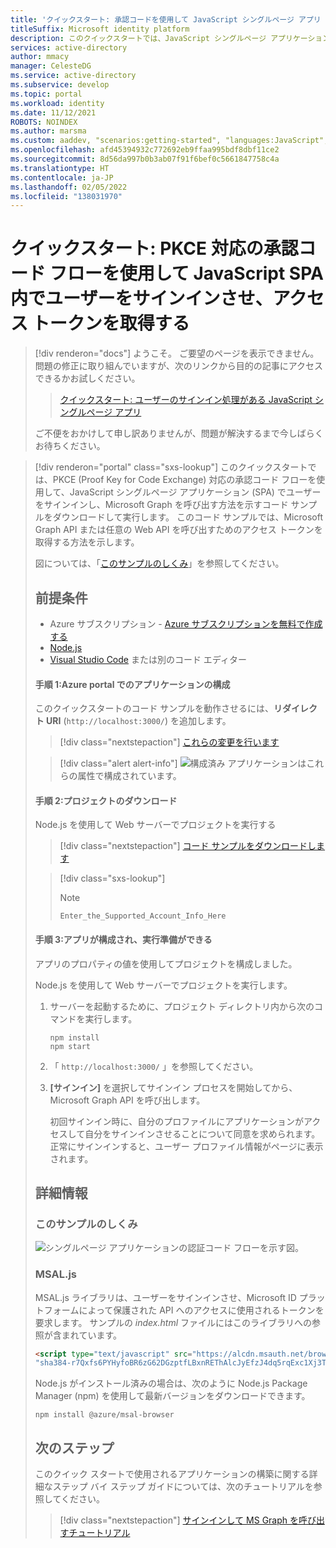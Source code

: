 ```yaml
---
title: 'クイックスタート: 承認コードを使用して JavaScript シングルページ アプリ (SPA) でユーザーをサインインさせる | Azure'
titleSuffix: Microsoft identity platform
description: このクイックスタートでは、JavaScript シングルページ アプリケーション (SPA) で認証コード フローを使用して、個人アカウント、職場アカウント、学校アカウントのユーザーをサインインさせる方法について説明します。
services: active-directory
author: mmacy
manager: CelesteDG
ms.service: active-directory
ms.subservice: develop
ms.topic: portal
ms.workload: identity
ms.date: 11/12/2021
ROBOTS: NOINDEX
ms.author: marsma
ms.custom: aaddev, "scenarios:getting-started", "languages:JavaScript", devx-track-js, mode-other
ms.openlocfilehash: afd45394932c772692eb9ffaa995bdf8dbf11ce2
ms.sourcegitcommit: 8d56da997b0b3ab07f91f6bef0c5661847758c4a
ms.translationtype: HT
ms.contentlocale: ja-JP
ms.lasthandoff: 02/05/2022
ms.locfileid: "138031970"
---
```

# <a name="quickstart-sign-in-users-and-get-an-access-token-in-a-javascript-spa-using-the-auth-code-flow-with-pkce"></a>クイックスタート: PKCE 対応の承認コード フローを使用して JavaScript SPA 内でユーザーをサインインさせ、アクセス トークンを取得する

> [!div renderon="docs"]
> ようこそ。 ご要望のページを表示できません。 問題の修正に取り組んでいますが、次のリンクから目的の記事にアクセスできるかお試しください。
>
> > [クイックスタート: ユーザーのサインイン処理がある JavaScript シングルページ アプリ](single-page-app-quickstart.md?pivots=devlang-javascript)
> 
> ご不便をおかけして申し訳ありませんが、問題が解決するまで今しばらくお待ちください。

> [!div renderon="portal" class="sxs-lookup"]
> このクイックスタートでは、PKCE (Proof Key for Code Exchange) 対応の承認コード フローを使用して、JavaScript シングルページ アプリケーション (SPA) でユーザーをサインインし、Microsoft Graph を呼び出す方法を示すコード サンプルをダウンロードして実行します。 このコード サンプルでは、Microsoft Graph API または任意の Web API を呼び出すためのアクセス トークンを取得する方法を示します。
> 
> 図については、「[このサンプルのしくみ](#how-the-sample-works)」を参照してください。
> 
> ## <a name="prerequisites"></a>前提条件
> 
> * Azure サブスクリプション - [Azure サブスクリプションを無料で作成する](https://azure.microsoft.com/free/?WT.mc_id=A261C142F)
> * [Node.js](https://nodejs.org/en/download/)
> * [Visual Studio Code](https://code.visualstudio.com/download) または別のコード エディター
> 
> 
> #### <a name="step-1-configure-your-application-in-the-azure-portal"></a>手順 1:Azure portal でのアプリケーションの構成
> このクイックスタートのコード サンプルを動作させるには、**リダイレクト URI** (`http://localhost:3000/`) を追加します。
> > [!div class="nextstepaction"]
> > [これらの変更を行います]()
> 
> > [!div class="alert alert-info"]
> > ![構成済み](media/quickstart-v2-javascript/green-check.png) アプリケーションはこれらの属性で構成されています。
> 
> #### <a name="step-2-download-the-project"></a>手順 2:プロジェクトのダウンロード
> 
> Node.js を使用して Web サーバーでプロジェクトを実行する
> 
> > [!div class="nextstepaction"]
> > [コード サンプルをダウンロードします](https://github.com/Azure-Samples/ms-identity-javascript-v2/archive/master.zip)
> 
> > [!div class="sxs-lookup"]
> > > [!NOTE]
> > > `Enter_the_Supported_Account_Info_Here`
> 
> #### <a name="step-3-your-app-is-configured-and-ready-to-run"></a>手順 3:アプリが構成され、実行準備ができる
> 
> アプリのプロパティの値を使用してプロジェクトを構成しました。
> 
> Node.js を使用して Web サーバーでプロジェクトを実行します。
> 
> 1. サーバーを起動するために、プロジェクト ディレクトリ内から次のコマンドを実行します。
> 
>     ```console
>     npm install
>     npm start
>     ```
> 
> 1. 「 `http://localhost:3000/` 」を参照してください。
> 
> 1. **[サインイン]** を選択してサインイン プロセスを開始してから、Microsoft Graph API を呼び出します。
> 
>     初回サインイン時に、自分のプロファイルにアプリケーションがアクセスして自分をサインインさせることについて同意を求められます。 正常にサインインすると、ユーザー プロファイル情報がページに表示されます。
> 
> ## <a name="more-information"></a>詳細情報
> 
> ### <a name="how-the-sample-works"></a>このサンプルのしくみ
> 
> ![シングルページ アプリケーションの認証コード フローを示す図。](media/quickstart-v2-javascript-auth-code/diagram-01-auth-code-flow.png)
> 
> ### <a name="msaljs"></a>MSAL.js
> 
> MSAL.js ライブラリは、ユーザーをサインインさせ、Microsoft ID プラットフォームによって保護された API へのアクセスに使用されるトークンを要求します。 サンプルの *index.html* ファイルにはこのライブラリへの参照が含まれています。
> 
> ```html
> <script type="text/javascript" src="https://alcdn.msauth.net/browser/2.0.0-beta.0/js/msal-browser.js" integrity=
> "sha384-r7Qxfs6PYHyfoBR6zG62DGzptfLBxnREThAlcJyEfzJ4dq5rqExc1Xj3TPFE/9TH" crossorigin="anonymous"></script>
> ```
> 
> Node.js がインストール済みの場合は、次のように Node.js Package Manager (npm) を使用して最新バージョンをダウンロードできます。
> 
> ```console
> npm install @azure/msal-browser
> ```
> 
> ## <a name="next-steps"></a>次のステップ
> 
> このクイック スタートで使用されるアプリケーションの構築に関する詳細なステップ バイ ステップ ガイドについては、次のチュートリアルを参照してください。
> 
> > [!div class="nextstepaction"]
> > [サインインして MS Graph を呼び出すチュートリアル](./tutorial-v2-javascript-auth-code.md)
